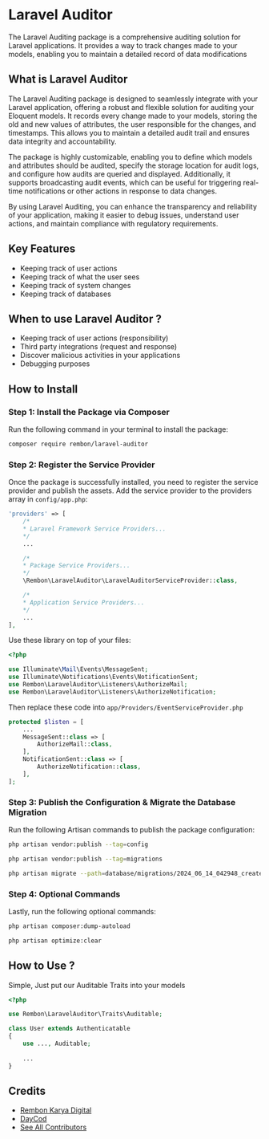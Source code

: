 # Laravel Auditor
The Laravel Auditing package is a comprehensive auditing solution for Laravel applications. It provides a way to track changes made to your models, enabling you to maintain a detailed record of data modifications

## What is Laravel Auditor
The Laravel Auditing package is designed to seamlessly integrate with your Laravel application, offering a robust and flexible solution for auditing your Eloquent models. It records every change made to your models, storing the old and new values of attributes, the user responsible for the changes, and timestamps. This allows you to maintain a detailed audit trail and ensures data integrity and accountability.

The package is highly customizable, enabling you to define which models and attributes should be audited, specify the storage location for audit logs, and configure how audits are queried and displayed. Additionally, it supports broadcasting audit events, which can be useful for triggering real-time notifications or other actions in response to data changes.

By using Laravel Auditing, you can enhance the transparency and reliability of your application, making it easier to debug issues, understand user actions, and maintain compliance with regulatory requirements.

## Key Features
- Keeping track of user actions
- Keeping track of what the user sees
- Keeping track of system changes
- Keeping track of databases 

## When to use Laravel Auditor ?
- Keeping track of user actions (responsibility)
- Third party integrations (request and response)
- Discover malicious activities in your applications
- Debugging purposes

## How to Install

### Step 1: Install the Package via Composer
Run the following command in your terminal to install the package:

```sh
composer require rembon/laravel-auditor
```

### Step 2: Register the Service Provider
Once the package is successfully installed, you need to register the service provider and publish the assets. Add the service provider to the providers array in `config/app.php`:

```php
'providers' => [
    /*
    * Laravel Framework Service Providers...
    */
    ...

    /*
    * Package Service Providers...
    */
    \Rembon\LaravelAuditor\LaravelAuditorServiceProvider::class,

    /*
    * Application Service Providers...
    */
    ...
],
```

Use these library on top of your files:
```php
<?php

use Illuminate\Mail\Events\MessageSent;
use Illuminate\Notifications\Events\NotificationSent;
use Rembon\LaravelAuditor\Listeners\AuthorizeMail;
use Rembon\LaravelAuditor\Listeners\AuthorizeNotification;
```

Then replace these code into `app/Providers/EventServiceProvider.php`
```php
protected $listen = [
    ...
    MessageSent::class => [
        AuthorizeMail::class,
    ],
    NotificationSent::class => [
        AuthorizeNotification::class,
    ],
];
```

### Step 3: Publish the Configuration & Migrate the Database Migration
Run the following Artisan commands to publish the package configuration:

```sh
php artisan vendor:publish --tag=config
```

```sh
php artisan vendor:publish --tag=migrations
```

```sh
php artisan migrate --path=database/migrations/2024_06_14_042948_create_audits_table.php
```

### Step 4: Optional Commands
Lastly, run the following optional commands:

```sh
php artisan composer:dump-autoload
```

```sh
php artisan optimize:clear
```

## How to Use ?
Simple, Just put our Auditable Traits into your models

```php
<?php

use Rembon\LaravelAuditor\Traits\Auditable;

class User extends Authenticatable
{
    use ..., Auditable;
    
    ...
}

```

## Credits
- [Rembon Karya Digital](https://github.com/rembonnn)
- [DayCod](https://github.com/dayCod)
- [See All Contributors](https://github.com/rembonnn/sync-collection/contributors)
